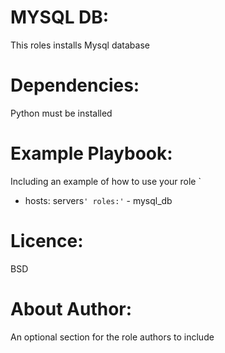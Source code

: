 # MYSQL DB:
This roles installs Mysql database

# Dependencies:
Python must be installed

# Example Playbook:
Including an example of how to use your role 
`
- hosts: servers`
   ' roles:'
      ` - mysql_db`
`

# Licence:
BSD

# About Author:
An optional section for the role authors to include


